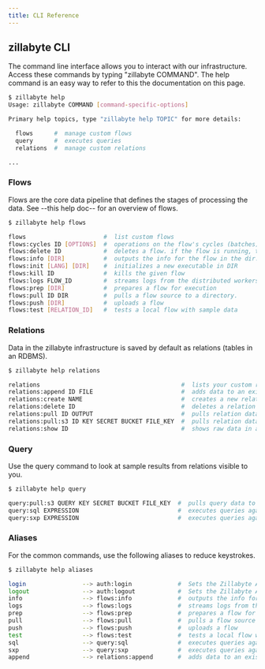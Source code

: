```yaml
---
title: CLI Reference
---
```


## zillabyte CLI

The command line interface allows you to interact with our infrastructure. Access these commands by typing "zillabyte COMMAND". The help command is an easy way to refer to this the documentation on this page.

  ``` bash
  $ zillabyte help
  Usage: zillabyte COMMAND [command-specific-options]
  
  Primary help topics, type "zillabyte help TOPIC" for more details:
  
    flows      #  manage custom flows
    query      #  executes queries
    relations  #  manage custom relations
  
  ...
  ```

### Flows

Flows are the core data pipeline that defines the stages of processing the data. See --this help doc-- for an overview of flows. 

  ```bash
  $ zillabyte help flows

  flows                      #  list custom flows
  flows:cycles ID [OPTIONS]  #  operations on the flow's cycles (batches).
  flows:delete ID            #  deletes a flow. if the flow is running, this command will kill it.
  flows:info [DIR]           #  outputs the info for the flow in the dir.
  flows:init [LANG] [DIR]    #  initializes a new executable in DIR
  flows:kill ID              #  kills the given flow
  flows:logs FLOW_ID         #  streams logs from the distributed workers
  flows:prep [DIR]           #  prepares a flow for execution
  flows:pull ID DIR          #  pulls a flow source to a directory.
  flows:push [DIR]           #  uploads a flow
  flows:test [RELATION_ID]   #  tests a local flow with sample data

  ```

### Relations

Data in the zillabyte infrastructure is saved by default as relations (tables in an RDBMS). 

  ```bash
  $ zillabyte help relations
  
  relations                                        #  lists your custom relations
  relations:append ID FILE                         #  adds data to an existing relation
  relations:create NAME                            #  creates a new relation
  relations:delete ID                              #  deletes a relation
  relations:pull ID OUTPUT                         #  pulls relation data into OUTPUT.gz
  relations:pull:s3 ID KEY SECRET BUCKET FILE_KEY  #  pulls relation data to S3_BUCKET/FILE_KEY/part***.gz
  relations:show ID                                #  shows raw data in a relation. run 'queries' for more elaborate functionality
  ```

### Query

Use the query command to look at sample results from relations visible to you.

  ```bash
  $ zillabyte help query

  query:pull:s3 QUERY KEY SECRET BUCKET FILE_KEY  #  pulls query data to S3_BUCKET/FILE_KEY/part***.gz
  query:sql EXPRESSION                            #  executes queries against the zillabyte corpus
  query:sxp EXPRESSION                            #  executes queries against the zillabyte corpus
  ```

### Aliases

For the common commands, use the following aliases to reduce keystrokes.

  ```bash
  $ zillabyte help aliases

  login                --> auth:login             #  Sets the Zillabyte Auth token
  logout               --> auth:logout            #  Sets the Zillabyte Auth token
  info                 --> flows:info             #  outputs the info for the flow in the dir.
  logs                 --> flows:logs             #  streams logs from the distributed workers
  prep                 --> flows:prep             #  prepares a flow for execution
  pull                 --> flows:pull             #  pulls a flow source to a directory.
  push                 --> flows:push             #  uploads a flow
  test                 --> flows:test             #  tests a local flow with sample data
  sql                  --> query:sql              #  executes queries against the zillabyte corpus
  sxp                  --> query:sxp              #  executes queries against the zillabyte corpus
  append               --> relations:append       #  adds data to an existing relation
  ```

[HTML5 Boilerplate]: http://html5boilerplate.com/
[SMACSS]: http://smacss.com/
